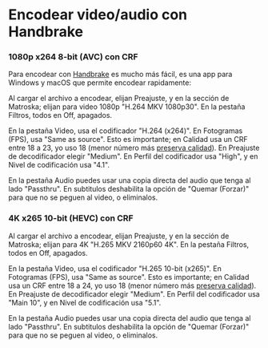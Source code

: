 Encodear video/audio con Handbrake
=======================================

### 1080p x264 8-bit (AVC) con CRF

Para encodear con [Handbrake](https://handbrake.fr/) es mucho más fácil, es una app para Windows y macOS que permite encodear rapidamente:

Al cargar el archivo a encodear, elijan Preajuste, y en la sección de Matroska; elijan para video 1080p "H.264 MKV 1080p30". En la pestaña Filtros, todos en Off, apagados.

En la pestaña Video, usa el codificador "H.264 (x264)". En Fotogramas (FPS), usa "Same as source". Esto es importante; en Calidad usa un CRF entre 18 a 23, yo uso 18 (menor número más [preserva calidad](https://web.archive.org/web/20200819170950/https://slhck.info/video/2017/02/24/vbr-settings.html)). En Preajuste de decodificador elegir "Medium". En Perfil del codificador usa "High", y en Nivel de codificación usa "4.1". 

En la pestaña Audio puedes usar una copia directa del audio que tenga al lado "Passthru". En subtitulos deshabilita la opción de "Quemar (Forzar)" para que no se peguen al video, o eliminalos.


### 4K x265 10-bit (HEVC) con CRF

Al cargar el archivo a encodear, elijan Preajuste, y en la sección de Matroska; elijan para 4K "H.265 MKV 2160p60 4K". En la pestaña Filtros, todos en Off, apagados.

En la pestaña Video, usa el codificador "H.265 10-bit (x265)". En Fotogramas (FPS), usa "Same as source". Esto es importante; en Calidad usa un CRF entre 18 a 24, yo uso 18 (menor número más [preserva calidad](https://web.archive.org/web/20200819170950/https://slhck.info/video/2017/02/24/vbr-settings.html)). En Preajuste de decodificador elegir "Medium". En Perfil del codificador usa "Main 10", y en Nivel de codificación usa "5.1". 

En la pestaña Audio puedes usar una copia directa del audio que tenga al lado "Passthru". En subtitulos deshabilita la opción de "Quemar (Forzar)" para que no se peguen al video, o eliminalos.
